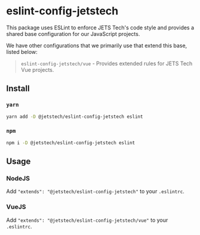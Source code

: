 # eslint-config-jetstech

This package uses ESLint to enforce JETS Tech's code style
and provides a shared base configuration for our JavaScript
projects.

We have other configurations that we primarily use that
extend this base, listed below:

> `eslint-config-jetstech/vue` - Provides extended rules
> for JETS Tech Vue projects.

## Install

### `yarn`

```bash
yarn add -D @jetstech/eslint-config-jetstech eslint
```

### `npm`

```bash
npm i -D @jetstech/eslint-config-jetstech eslint
```

## Usage

### NodeJS

Add `"extends": "@jetstech/eslint-config-jetstech"` to your `.eslintrc`.

### VueJS

Add `"extends": "@jetstech/eslint-config-jetstech/vue"` to
your `.eslintrc`.
